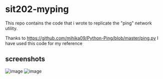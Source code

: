 # sit202-myping
This repo contains the code that i wrote to replicate the "ping" network utility.

Thanks to https://github.com/mihika09/Python-Ping/blob/master/ping.py
I have used this code for my reference

## screenshots
![image](https://github.com/itsRohit47/sit202-myping/assets/108188800/5f19ed7c-26d5-4ca0-aca5-ca0e54bf89ea)
![image](https://github.com/itsRohit47/sit202-myping/assets/108188800/a8a2d5b6-3a3a-4974-9b8a-e928c1503764)


